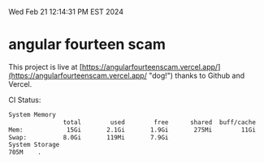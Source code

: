 Wed Feb 21 12:14:31 PM EST 2024

# angular fourteen scam


This project is live at [https://angularfourteenscam.vercel.app/](https://angularfourteenscam.vercel.app/ "dog!") thanks to Github and Vercel.

CI Status: 

```bash
System Memory
               total        used        free      shared  buff/cache   available
Mem:            15Gi       2.1Gi       1.9Gi       275Mi        11Gi        13Gi
Swap:          8.0Gi       119Mi       7.9Gi
System Storage
705M	.
